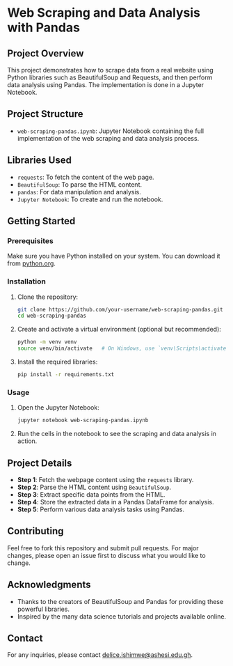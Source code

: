    
# Web Scraping and Data Analysis with Pandas

## Project Overview
This project demonstrates how to scrape data from a real website using Python libraries such as BeautifulSoup and Requests, and then perform data analysis using Pandas. The implementation is done in a Jupyter Notebook.

## Project Structure
- `web-scraping-pandas.ipynb`: Jupyter Notebook containing the full implementation of the web scraping and data analysis process.

## Libraries Used
- `requests`: To fetch the content of the web page.
- `BeautifulSoup`: To parse the HTML content.
- `pandas`: For data manipulation and analysis.
- `Jupyter Notebook`: To create and run the notebook.

## Getting Started

### Prerequisites
Make sure you have Python installed on your system. You can download it from [python.org](https://www.python.org/downloads/).

### Installation
1. Clone the repository:
    ```bash
    git clone https://github.com/your-username/web-scraping-pandas.git
    cd web-scraping-pandas
    ```

2. Create and activate a virtual environment (optional but recommended):
    ```bash
    python -m venv venv
    source venv/bin/activate   # On Windows, use `venv\Scripts\activate`
    ```

3. Install the required libraries:
    ```bash
    pip install -r requirements.txt
    ```

### Usage
1. Open the Jupyter Notebook:
    ```bash
    jupyter notebook web-scraping-pandas.ipynb
    ```

2. Run the cells in the notebook to see the scraping and data analysis in action.

## Project Details
- **Step 1**: Fetch the webpage content using the `requests` library.
- **Step 2**: Parse the HTML content using `BeautifulSoup`.
- **Step 3**: Extract specific data points from the HTML.
- **Step 4**: Store the extracted data in a Pandas DataFrame for analysis.
- **Step 5**: Perform various data analysis tasks using Pandas.

## Contributing
Feel free to fork this repository and submit pull requests. For major changes, please open an issue first to discuss what you would like to change.

## Acknowledgments
- Thanks to the creators of BeautifulSoup and Pandas for providing these powerful libraries.
- Inspired by the many data science tutorials and projects available online.

## Contact
For any inquiries, please contact delice.ishimwe@ashesi.edu.gh.



